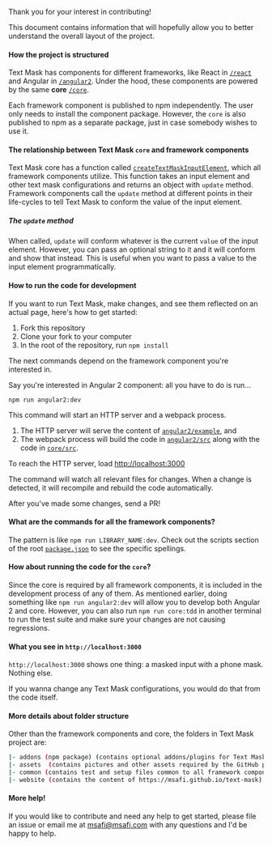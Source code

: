 Thank you for your interest in contributing!

This document contains information that will hopefully allow you to better understand the overall
layout of the project.

#### How the project is structured

Text Mask has components for different frameworks, like React in
[`/react`](https://github.com/msafi/text-mask/tree/master/react)
and Angular in [`/angular2`](https://github.com/msafi/text-mask/tree/master/angular2).
Under the hood, these components are powered by the same **core**
[`/core`](https://github.com/msafi/text-mask/tree/master/core).

Each framework component is published to npm independently. The user only needs to install the
component package. However, the `core` is also published to npm as a separate package, just in case
somebody wishes to use it.

#### The relationship between Text Mask `core` and framework components

Text Mask core has a function called
[`createTextMaskInputElement`](https://github.com/msafi/text-mask/blob/master/core/src/createTextMaskInputElement.js),
which all framework components utilize.
This function takes an input element and other text mask configurations and returns an object with
`update` method. Framework components call the `update` method at different points in their life-cycles
to tell Text Mask to conform the value of the input element.

##### The `update` method

When called, `update` will conform whatever is the current `value` of the input element. However, you
can pass an optional string to it and it will conform and show that instead.
This is useful when you want to pass a value to the input element programmatically.

#### How to run the code for development

If you want to run Text Mask, make changes, and see them reflected on an actual page, here's
how to get started:

1. Fork this repository
1. Clone your fork to your computer
1. In the root of the repository, run `npm install`

The next commands depend on the framework component you're interested in.

Say you're interested in Angular 2 component: all you have to do is run...

`npm run angular2:dev`

This command will start an HTTP server and a webpack process.

1. The HTTP server will serve the content of
[`angular2/example`](https://github.com/msafi/text-mask/tree/master/angular2/example), and
1. The webpack process will build the code in
[`angular2/src`](https://github.com/msafi/text-mask/tree/master/angular2/src)
along with the code in
[`core/src`](https://github.com/msafi/text-mask/tree/master/core/src).

To reach the HTTP server, load [http://localhost:3000](http://localhost:3000)

The command will watch all relevant files for changes.
When a change is detected, it will recompile and rebuild the code automatically.

After you've made some changes, send a PR!

#### What are the commands for all the framework components?

The pattern is like `npm run LIBRARY_NAME:dev`. Check out the scripts section of
the root [`package.json`](https://github.com/msafi/text-mask/blob/master/package.json) to see the specific spellings.

#### How about running the code for the `core`?

Since the core is required by all framework components, it is included in the development
process of any of them. As mentioned earlier, doing something like
`npm run angular2:dev` will allow you to develop both Angular 2 and core. However, you can also run
`npm run core:tdd` in another terminal to run the test suite and make sure your changes are not
causing regressions.

#### What you see in `http://localhost:3000`

`http://localhost:3000` shows one thing: a masked input with a phone mask. Nothing else.

If you wanna change any Text Mask configurations, you would do that from the code itself.

#### More details about folder structure

Other than the framework components and core, the folders in Text Mask project are:

```bash
|- addons (npm package) (contains optional addons/plugins for Text Mask)
|- assets  (contains pictures and other assets required by the GitHub project)
|- common (contains test and setup files common to all framework components)
|- website (contains the content of https://msafi.github.io/text-mask)
```

#### More help!

If you would like to contribute and need any help to get started, please file an issue or
email me at [msafi@msafi.com](mailto:msafi@msafi.com) with any questions and I'd be happy to help.
